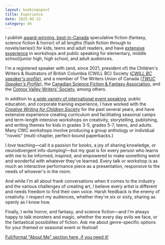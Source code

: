```yaml
---
layout: bookingspost
title: Experience
date: 2025-05-22
category: bk
---
```


I publish [award-winning, best-in-Canada](https://kaie.space/about.html#awards) speculative fiction (fantasy, science fiction & horror) of all lengths (flash fiction through to novels/series!) for kids, teens and adult readers, and have [extensive experience](https://kaie.space/about.html#events) in workshops and public speaking for elementary, middle school/junior high, high school, and adult audiences.

I'm a registered speaker with (and, since 2021, president of) the Children's Writers & Illustrators of British Columbia (CWILL BC) Society (*[CWILL BC speaker's profile](https://www.cwillbc.org/Member_View.aspx?MemberID=82980)*), and a member of The Writers Union of Canada (*[TWUC Speaker's Profile](https://writersunion.ca/member/KA-Wiggins)*), the [Canadian Science Fiction & Fantasy Association](https://www.csffa.ca/the-csffa-hall-of-fame/), and the [Comox Valley Writers' Society](https://cvwriterssociety.ca/), among others.

In addition to [a wide variety of international event speaking](https://kaie.space/about.html#events), public education, and corporate training experience, I have worked with the *[Creative Writing for Children Society](http://www.cwc2004.org/)* for the past several years, and have extensive experience creating curriculum and facilitating seasonal camps and term-length intensive workshops on creativity, storytelling, publishing, and writing themes for kids in grades 3-5, grades 5-7, teens, and adults. Many CWC workshops involve producing a group anthology or individual "novels" (multi-chapter, perfect-bound paperbacks.)

I *love* teaching—call it a passion for books, a joy of sharing knowledge, or neurodivergent info-dumping!—but my goal is for every person who learns with me to be informed, inspired, and empowered to make something weird and wonderful with whatever they've learned. Every talk or workshop is as much an interactive performance piece as a presentation, responsive to the needs of whoever's in the room.

And while I'm all about frank conversations when it comes to the industry and the various challenges of creating art, I believe every artist is different and needs freedom to find their own voice. Harsh feedback is the enemy of creativity. I respect my audiences, whether they're six or sixty, sharing as openly as I know how.

Finally, I write horror, and fantasy, and science fiction—and I'm always happy to talk monsters and magic, whether the every day evils we face, or the fantastical possibilites of fiction. Ask me about genre-specific options for your themed or seasonal event or festival!

[Full/formal "About Me" section here, if you need it!](https://kaie.space/about.html)
